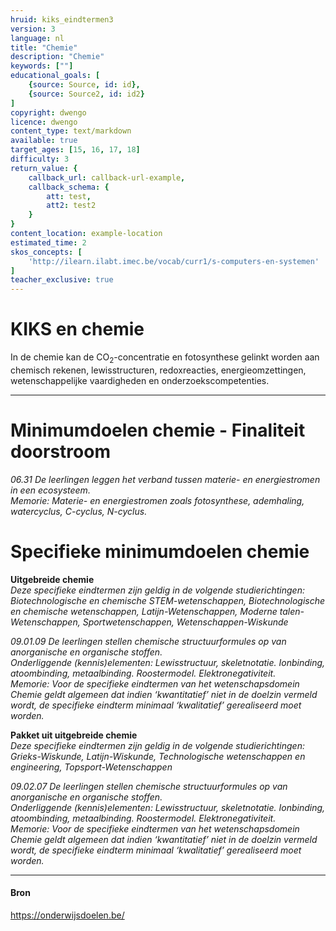 ```yaml
---
hruid: kiks_eindtermen3
version: 3
language: nl
title: "Chemie"
description: "Chemie"
keywords: [""]
educational_goals: [
    {source: Source, id: id}, 
    {source: Source2, id: id2}
]
copyright: dwengo
licence: dwengo
content_type: text/markdown
available: true
target_ages: [15, 16, 17, 18]
difficulty: 3
return_value: {
    callback_url: callback-url-example,
    callback_schema: {
        att: test,
        att2: test2
    }
}
content_location: example-location
estimated_time: 2
skos_concepts: [
    'http://ilearn.ilabt.imec.be/vocab/curr1/s-computers-en-systemen'
]
teacher_exclusive: true
---
```


# KIKS en chemie

In de chemie kan de CO<sub>2</sub>-concentratie en fotosynthese gelinkt worden aan chemisch rekenen, lewisstructuren, redoxreacties, energieomzettingen, wetenschappelijke
vaardigheden en onderzoekscompetenties.

-----

# Minimumdoelen chemie - Finaliteit doorstroom

*06.31 De leerlingen leggen het verband tussen materie- en energiestromen in een ecosysteem.* <br>
*Memorie: Materie- en energiestromen zoals fotosynthese, ademhaling, watercyclus, C-cyclus, N-cyclus.*

# Specifieke minimumdoelen chemie

**Uitgebreide chemie**<br>
*Deze specifieke eindtermen zijn geldig in de volgende studierichtingen: Biotechnologische en chemische STEM-wetenschappen, Biotechnologische en chemische wetenschappen, Latijn-Wetenschappen, Moderne talen-Wetenschappen, Sportwetenschappen, Wetenschappen-Wiskunde*

*09.01.09 De leerlingen stellen chemische structuurformules op van anorganische en organische stoffen.* <br>
*Onderliggende (kennis)elementen: Lewisstructuur, skeletnotatie. Ionbinding, atoombinding, metaalbinding. Roostermodel. Elektronegativiteit.* <br>
*Memorie: Voor de specifieke eindtermen van het wetenschapsdomein Chemie geldt algemeen dat indien ‘kwantitatief’ niet in de doelzin vermeld wordt, de specifieke eindterm minimaal ‘kwalitatief’ gerealiseerd moet worden.*

**Pakket uit uitgebreide chemie** <br>
*Deze specifieke eindtermen zijn geldig in de volgende studierichtingen: Grieks-Wiskunde, Latijn-Wiskunde, Technologische wetenschappen en engineering, Topsport-Wetenschappen*

*09.02.07 De leerlingen stellen chemische structuurformules op van anorganische en organische stoffen.* <br>
*Onderliggende (kennis)elementen: Lewisstructuur, skeletnotatie. Ionbinding, atoombinding, metaalbinding. Roostermodel. Elektronegativiteit.* <br>
*Memorie: Voor de specifieke eindtermen van het wetenschapsdomein Chemie geldt algemeen dat indien ‘kwantitatief’ niet in de doelzin vermeld wordt, de specifieke eindterm minimaal ‘kwalitatief’ gerealiseerd moet worden.*

-----

#### Bron
https://onderwijsdoelen.be/
